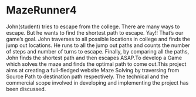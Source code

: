 # MazeRunner4
John(student) tries to escape from the college. There are many ways to escape. But he wants to find the shortest path to escape. Yay!! That’s our game’s goal. John traverses to all possible locations in college and finds the jump out locations. He runs to all the jump out paths and counts the number of steps and number of turns to escape. Finally, by comparing all the paths, John finds the shortest path and then escapes ASAP.To develop a Game which solves the maze and finds the optimal path to come out.This project aims at creating a full-fledged website Maze Solving by traversing from Source Path to destination path respectively. The technical and the commercial scope involved in developing and implementing the project has been discussed.
